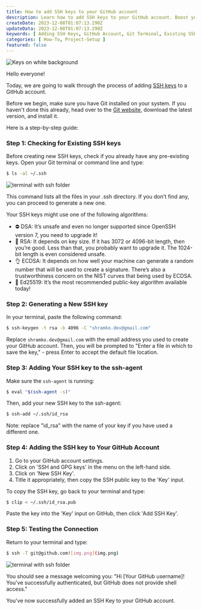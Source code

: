 ```yaml
---
title: How to add SSH keys to your GitHub account
description: Learn how to add SSH keys to your GitHub account. Boost your account's security and ease your workflow by securely connecting your local machine to your GitHub repositories.
createDate: 2023-12-08T01:07:13.290Z
updateData: 2023-12-08T01:07:13.290Z
keywords: [ Adding SSH Keys, GitHub Account, Git Terminal, Existing SSH Keys, Generating SSH Key, SSH public key, SSH Key to GitHub Account ]
categories: [ How-To, Project-Setup ]
featured: false
---
```


<Image src="keys.jpg" alt="Keys on white background" />

Hello everyone!

Today, we are going to walk through the process of adding [SSH keys](https://www.ssh.com/academy/ssh-keys) to a GitHub
account.

Before we begin, make sure you have Git installed on your system. If you haven't done this already, head over to
the [Git website](https://git-scm.com/downloads), download the latest version, and install it.

Here is a step-by-step guide:

### Step 1: Checking for Existing SSH keys

Before creating new SSH keys, check if you already have any pre-existing keys. Open your Git terminal or command line
and type:

```bash
$ ls -al ~/.ssh
```

<Image src="ssh.jpg" alt="terminal with ssh folder" />

This command lists all the files in your .ssh directory. If you don't find any, you can proceed to generate a new one.

Your SSH keys might use one of the following algorithms:

- ⛔️ DSA: It’s unsafe and even no longer supported since OpenSSH version 7, you need to upgrade it!
- 🥴 RSA: It depends on key size. If it has 3072 or 4096-bit length, then you’re good. Less than that, you probably want
  to
  upgrade it. The 1024-bit length is even considered unsafe.
- 👌 ECDSA: It depends on how well your machine can generate a random number that will be used to create a signature.
  There’s also a trustworthiness concern on the NIST curves that being used by ECDSA.
- 🥳 Ed25519: It’s the most recommended public-key algorithm available today!

### Step 2: Generating a New SSH key

In your terminal, paste the following command:

```bash
$ ssh-keygen -t rsa -b 4096 -C "shramko.dev@gmail.com"
```

Replace `shramko.dev@gmail.com` with the email address you used to create your GitHub account. Then, you will be
prompted to "Enter a file in which to save the key," - press Enter to accept the default file location.

### Step 3: Adding Your SSH key to the ssh-agent

Make sure the `ssh-agent` is running:

```bash
$ eval "$(ssh-agent -s)"
```

Then, add your new SSH key to the ssh-agent:

```bash
$ ssh-add ~/.ssh/id_rsa
```

Note: replace "id_rsa" with the name of your key if you have used a different one.

### Step 4: Adding the SSH key to Your GitHub Account

1. Go to your GitHub account settings.
2. Click on 'SSH and GPG keys' in the menu on the left-hand side.
3. Click on 'New SSH Key'.
4. Title it appropriately, then copy the SSH public key to the 'Key' input.

To copy the SSH key, go back to your terminal and type:

```bash
$ clip < ~/.ssh/id_rsa.pub
```

Paste the key into the 'Key' input on GitHub, then click 'Add SSH Key'.

### Step 5: Testing the Connection

Return to your terminal and type:

```bash
$ ssh -T git@github.com![img.png](img.png)
```

<Image src="gh.jpg" alt="terminal with ssh folder" />

You should see a message welcoming you: "Hi [Your GitHub username]! You've successfully authenticated, but GitHub does
not provide shell access."

You've now successfully added an SSH Key to your GitHub account.
